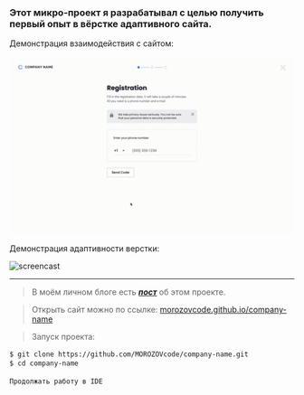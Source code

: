### Этот микро-проект я разрабатывал с целью получить первый опыт в вёрстке адаптивного сайта.

Демонстрация взаимодействия с сайтом:

![screencast](https://github.com/MOROZOVcode/company-name/blob/main/forReadme/CN1.gif)

Демонстрация адаптивности верстки:

![screencast](https://github.com/MOROZOVcode/company-name/blob/main/forReadme/CN2.gif)

---

> В моём личном блоге есть [_**пост**_](https://t.me/morozov_code/49) об этом проекте.

> Открыть сайт можно по ссылке: [morozovcode.github.io/company-name](https://morozovcode.github.io/company-name/)

> Запуск проекта:

```
$ git clone https://github.com/MOROZOVcode/company-name.git
$ cd company-name

Продолжать работу в IDE
```
